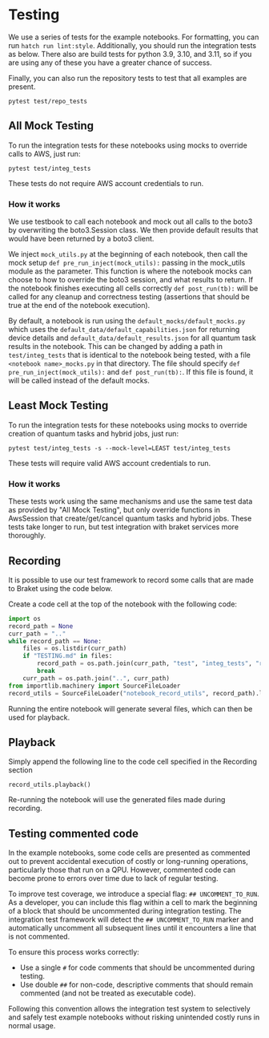 # Testing

We use a series of tests for the example notebooks. For formatting, you can run `hatch run lint:style`. Additionally, you should run the integration tests as below. There also are build tests for python 3.9, 3.10, and 3.11, so if you are using any of these you have a greater chance of success.  

Finally, you can also run the repository tests to test that all examples are present. 

```
pytest test/repo_tests
```

## All Mock Testing
To run the integration tests for these notebooks using mocks to override
calls to AWS, just run:
```
pytest test/integ_tests
```
These tests do not require AWS account credentials to run.

### How it works

We use testbook to call each notebook and mock out all calls to the boto3 by
overwriting the boto3.Session class. We then provide default results that would
have been returned by a boto3 client. 

We inject `mock_utils.py` at the beginning of each notebook, then call the
mock setup `def pre_run_inject(mock_utils):` passing in the mock_utils module as
the parameter. This function is where the notebook mocks can choose to
how to override the boto3 session, and what results to return. If the notebook
finishes executing all cells correctly `def post_run(tb):` will be called
for any cleanup and correctness testing (assertions that should be true
at the end of the notebook execution). 

By default, a notebook is run using the `default_mocks/default_mocks.py` which
uses the `default_data/default_capabilities.json` for returning device details
and `default_data/default_results.json` for all quantum task results in the notebook.
This can be changed by adding a path in `test/integ_tests` that is identical
to the notebook being tested, with a file `<notebook name>_mocks.py` in that
directory. The file should specify `def pre_run_inject(mock_utils):` and 
`def post_run(tb):`. If this file is found, it will be called instead of the
default mocks.


## Least Mock Testing
To run the integration tests for these notebooks using mocks to override
creation of quantum tasks and hybrid jobs, just run:
```
pytest test/integ_tests -s --mock-level=LEAST test/integ_tests
```
These tests will require valid AWS account credentials to run.

### How it works

These tests work using the same mechanisms and use the same test data as provided
by "All Mock Testing", but only override functions in AwsSession that
create/get/cancel quantum tasks and hybrid jobs. These tests take longer to run, but test
integration with braket services more thoroughly. 

## Recording
It is possible to use our test framework to record some calls that are made
to Braket using the code below.

Create a code cell at the top of the notebook with the following code:
```python
import os
record_path = None
curr_path = ".."
while record_path == None:
    files = os.listdir(curr_path)
    if "TESTING.md" in files:
        record_path = os.path.join(curr_path, "test", "integ_tests", "record_utils.py")
        break
    curr_path = os.path.join("..", curr_path)
from importlib.machinery import SourceFileLoader
record_utils = SourceFileLoader("notebook_record_utils", record_path).load_module()
```
Running the entire notebook will generate several files, which can then be used
for playback.

## Playback

Simply append the following line to the code cell specified in the Recording section
```
record_utils.playback()
```
Re-running the notebook will use the generated files made during recording.

## Testing commented code

In the example notebooks, some code cells are presented as commented out to prevent accidental execution of costly or long-running operations, particularly those that run on a QPU. However, commented code can become prone to errors over time due to lack of regular testing.

To improve test coverage, we introduce a special flag: `## UNCOMMENT_TO_RUN`. As a developer, you can include this flag within a cell to mark the beginning of a block that should be uncommented during integration testing. The integration test framework will detect the `## UNCOMMENT_TO_RUN` marker and automatically uncomment all subsequent lines until it encounters a line that is not commented.

To ensure this process works correctly:
- Use a single `#` for code comments that should be uncommented during testing.
- Use double `##` for non-code, descriptive comments that should remain commented (and not be treated as executable code).

Following this convention allows the integration test system to selectively and safely test example notebooks without risking unintended costly runs in normal usage.

